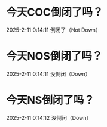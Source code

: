 # 今天COC倒闭了吗？

2025-2-11 0:14:11 倒闭了（Not Down）

# 今天NOS倒闭了吗？

2025-2-11 0:14:11 没倒闭（Down）

# 今天NS倒闭了吗？

2025-2-11 0:14:12 没倒闭（Down）

